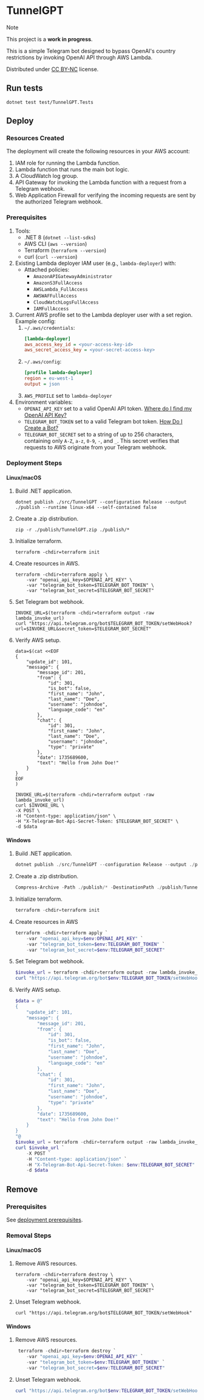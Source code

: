 # TunnelGPT

> [!NOTE]  
> This project is a **work in progress**.

This is a simple Telegram bot designed to bypass OpenAI's country restrictions by invoking OpenAI API through AWS Lambda.

Distributed under [CC BY-NC](https://www.creativecommons.org/licenses/by-nc/4.0/) license.

## Run tests

```shell
dotnet test test/TunnelGPT.Tests
```

## Deploy

### Resources Created

The deployment will create the following resources in your AWS account:

1. IAM role for running the Lambda function.
2. Lambda function that runs the main bot logic.
3. A CloudWatch log group.
4. API Gateway for invoking the Lambda function with a request from a Telegram webhook.
5. Web Application Firewall for verifying the incoming requests are sent by the authorized Telegram webhook.

### Prerequisites

1. Tools:
   - .NET 8 (`dotnet --list-sdks`)
   - AWS CLI (`aws --version`)
   - Terraform (`terraform --version`)
   - curl (`curl --version`)
2. Existing Lambda deployer IAM user (e.g., `lambda-deployer`) with:
   - Attached policies:
     - `AmazonAPIGatewayAdministrator`
     - `AmazonS3FullAccess`
     - `AWSLambda_FullAccess`
     - `AWSWAFFullAccess`
     - `CloudWatchLogsFullAccess`
     - `IAMFullAccess`
3. Current AWS profile set to the Lambda deployer user with a set region. Example config:
   1. `~/.aws/credentials`:
      ```ini
      [lambda-deployer]
      aws_access_key_id = <your-access-key-id>
      aws_secret_access_key = <your-secret-access-key>
      ```
   2. `~/.aws/config`:
      ```ini
      [profile lambda-deployer]
      region = eu-west-1
      output = json
      ```
   3. `AWS_PROFILE` set to `lambda-deployer`
4. Environment variables:
   - `OPENAI_API_KEY` set to a valid OpenAI API token. [Where do I find my OpenAI API Key?](https://help.openai.com/articles/4936850-where-do-i-find-my-openai-api-key)
   - `TELEGRAM_BOT_TOKEN` set to a valid Telegram bot token. [How Do I Create a Bot?](https://core.telegram.org/bots#how-do-i-create-a-bot)
   - `TELEGRAM_BOT_SECRET` set to a string of up to 256 characters, containing only `A-Z`, `a-z`, `0-9`, `-`, and `_`.
     This secret verifies that requests to AWS originate from your Telegram webhook.  

### Deployment Steps

#### Linux/macOS

1. Build .NET application.
   ```shell
   dotnet publish ./src/TunnelGPT --configuration Release --output ./publish --runtime linux-x64 --self-contained false
   ```
2. Create a .zip distribution.
   ```shell
   zip -r ./publish/TunnelGPT.zip ./publish/*
   ```
3. Initialize terraform.
   ```shell
   terraform -chdir=terraform init
   ```
4. Create resources in AWS.
   ```shell
   terraform -chdir=terraform apply \
       -var "openai_api_key=$OPENAI_API_KEY" \
       -var "telegram_bot_token=$TELEGRAM_BOT_TOKEN" \
       -var "telegram_bot_secret=$TELEGRAM_BOT_SECRET"
   ```
5. Set Telegram bot webhook.
   ```shell
   INVOKE_URL=$(terraform -chdir=terraform output -raw lambda_invoke_url)
   curl "https://api.telegram.org/bot$TELEGRAM_BOT_TOKEN/setWebHook?url=$INVOKE_URL&secret_token=$TELEGRAM_BOT_SECRET"
   ```
6. Verify AWS setup.
   ```shell 
   data=$(cat <<EOF
   {
       "update_id": 101,
       "message": {
           "message_id": 201,
           "from": {
               "id": 301,
               "is_bot": false,
               "first_name": "John",
               "last_name": "Doe",
               "username": "johndoe",
               "language_code": "en"
           },
           "chat": {
               "id": 301,
               "first_name": "John",
               "last_name": "Doe",
               "username": "johndoe",
               "type": "private"
           },
           "date": 1735689600,
           "text": "Hello from John Doe!"
       }
   }
   EOF
   )
   
   INVOKE_URL=$(terraform -chdir=terraform output -raw lambda_invoke_url)
   curl $INVOKE_URL \
   -X POST \
   -H "Content-type: application/json" \
   -H "X-Telegram-Bot-Api-Secret-Token: $TELEGRAM_BOT_SECRET" \
   -d $data
   ```

#### Windows

1. Build .NET application.
   ```powershell
   dotnet publish ./src/TunnelGPT --configuration Release --output ./publish --runtime linux-x64 --self-contained false
   ```
2. Create a .zip distribution.
   ```powershell
   Compress-Archive -Path ./publish/* -DestinationPath ./publish/TunnelGPT.zip -Force
   ```
3. Initialize terraform.
   ```powershell
   terraform -chdir=terraform init
   ```
4. Create resources in AWS
   ```powershell
   terraform -chdir=terraform apply `
       -var "openai_api_key=$env:OPENAI_API_KEY" `
       -var "telegram_bot_token=$env:TELEGRAM_BOT_TOKEN" `
       -var "telegram_bot_secret=$env:TELEGRAM_BOT_SECRET"
   ```
5. Set Telegram bot webhook.
   ```powershell
   $invoke_url = terraform -chdir=terraform output -raw lambda_invoke_url
   curl "https://api.telegram.org/bot$env:TELEGRAM_BOT_TOKEN/setWebHook?url=$invoke_url&secret_token=$env:TELEGRAM_BOT_SECRET"
   ```
6. Verify AWS setup.
   ```powershell
   $data = @"
   {
       "update_id": 101,
       "message": {
           "message_id": 201,
           "from": {
               "id": 301,
               "is_bot": false,
               "first_name": "John",
               "last_name": "Doe",
               "username": "johndoe",
               "language_code": "en"
           },
           "chat": {
               "id": 301,
               "first_name": "John",
               "last_name": "Doe",
               "username": "johndoe",
               "type": "private"
           },
           "date": 1735689600,
           "text": "Hello from John Doe!"
       }
   }
   "@
   $invoke_url = terraform -chdir=terraform output -raw lambda_invoke_url
   curl $invoke_url `
       -X POST `
       -H "Content-type: application/json" `
       -H "X-Telegram-Bot-Api-Secret-Token: $env:TELEGRAM_BOT_SECRET" `
       -d $data
   ```

## Remove

### Prerequisites

See [deployment prerequisites](#prerequisites).

### Removal Steps

#### Linux/macOS

1. Remove AWS resources.
   ```shell
   terraform -chdir=terraform destroy \
       -var "openai_api_key=$OPENAI_API_KEY" \
       -var "telegram_bot_token=$TELEGRAM_BOT_TOKEN" \
       -var "telegram_bot_secret=$TELEGRAM_BOT_SECRET"
   ```
2. Unset Telegram webhook.
   ```shell
   curl "https://api.telegram.org/bot$TELEGRAM_BOT_TOKEN/setWebHook"
   ```

#### Windows

1. Remove AWS resources.
   ```powershell
    terraform -chdir=terraform destroy `
       -var "openai_api_key=$env:OPENAI_API_KEY" `
       -var "telegram_bot_token=$env:TELEGRAM_BOT_TOKEN" `
       -var "telegram_bot_secret=$env:TELEGRAM_BOT_SECRET"
   ```
2. Unset Telegram webhook.
   ```powershell
   curl "https://api.telegram.org/bot$env:TELEGRAM_BOT_TOKEN/setWebHook"
   ```